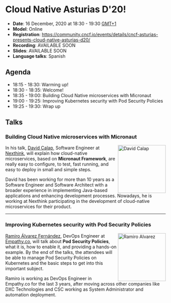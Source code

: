 # Cloud Native Asturias D'20!
- **Date**: 16 December, 2020 at 18:30 - 19:30 [GMT+1](https://www.timeanddate.com/worldclock/spain/madrid)
- **Model**: Online 
- **Registration**: https://community.cncf.io/events/details/cncf-asturias-presents-cloud-native-asturias-d20/
- **Recording**: AVAILABLE SOON
- **Slides**: AVAILABLE SOON
- **Language talks**: Spanish
## Agenda
- 18:15 - 18:30: Warming up!
- 18:30 - 18:35: Welcome!
- 18:35 - 19:00: Building Cloud Native microservices with Micronaut
- 19:00 - 19:25: Improving Kubernetes security with Pod Security Policies
- 19:25 - 19:30: Wrap up
## Talks
<h3> Building Cloud Native microservices with Micronaut</h3>
<p>
    <img align="right" width="150" alt="David Calap" src="https://media-exp1.licdn.com/dms/image/C4D03AQHjLXRpbaQD0A/profile-displayphoto-shrink_200_200/0?e=1611187200&v=beta&t=CGqiRFbW_pMZibNDxeqoDK0bBa35cZ9NeB7ROU1HFZI"/>
    In his talk, <a href="https://www.linkedin.com/in/david-calap-bayarri/">David Calap</a>, 
    Software Engineer at <a href="https://www.nexthink.com">Nexthink</a>, will explain how 
    cloud-native microservices, based on <b>Micronaut Framework</b>,
    are really easy to configure, to test, fast running, and easy to deploy in small and simple steps.
</p>
<p>
David has been working for more than 10 years as a Software Engineer and Software Architect with a
broader experience in implementing Java-based applications and enhancing development processes. Nowadays,
he is working at Nexthink participating in the development of cloud-native microservices for their
product.
</p>

---
<h3>Improving Kubernetes security with Pod Security Policies</h3>
<p>
    <img align="right" width="150" alt="Ramiro Alvarez" src="https://media-exp1.licdn.com/dms/image/C4E03AQEPqBdLW7rnwQ/profile-displayphoto-shrink_800_800/0?e=1612396800&v=beta&t=LupQUMPYJTLKBx4bYfN0zRP4uuXAXhdzpd1wty3tWc4"/>
    <a href="https://www.linkedin.com/in/ramiro-alvarez-fernandez-3b945b77/">Ramiro Álvarez Fernández</a>, 
    DevOps Engineer at <a href="https://www.empathy.co">Empathy.co</a>, will talk about <b>Pod Security
    Policies</b>, what it is, how to enable it, and providing a hands-on example.
    By the end of the talks, the attendees will be able to manage Pod Security Policies on Kubernetes
    and the basic steps to get into this important subject.
</p>
<p>
    Ramiro is working as DevOps Engineer in Empathy.co for the last 3 years, after moving across
    other companies like DXC Technologies and CSC working as System Administrator and automation
    deployment.
</p>
